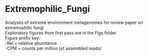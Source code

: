 # Extremophilic_Fungi
Analyses of extreme environment metagenomes for review paper on extremophilic fungi\
Exploratory figures from first pass are in the Figs folder\
Figure prefix key:\
-Rel = relative abundance\
-CPM = counts per million (of assembled reads)
